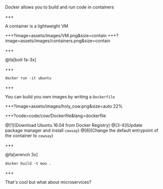 Docker allows you to build and run code in <span class="gold">containers</span>

+++

A container is a lightweight VM

+++?image=assets/images/VM.png&size=contain
+++?image=assets/images/containers.png&size=contain


+++

@fa[bolt fa-3x]

+++

`docker run -it ubuntu`

+++

You can build you own images by writing a `Dockerfile`

+++?image=assets/images/holy_cow.png&size=auto 22%

+++?code=code/cow/Dockerfile&lang=dockerfile

@[1](Download Ubuntu 16.04 from Docker Registry)
@[3-4](Update package manager and install <span class="gray">`cowsay`</span>)
@[6](Change the default entrypoint of the container to <span class="gray">`cowsay`</span>)

+++

@fa[wrench 3x]

`docker build -t moo .`


+++

That's cool but what about microservices?

<theed face here>